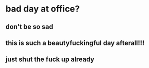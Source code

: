 <!DOCTYPE html>
<html>
<head>
  <title>Hey There Bud</title>
</head>
<body>

  <h1>bad day at office?</h1>
  <h2>don't be so sad</h2>
  <h2>this is such a beautyfuckingful day afterall!!!</h2>
  <h2>just shut the fuck up already</h2>

</body>
</html>
